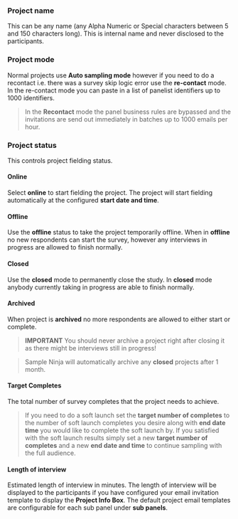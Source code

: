### Project name
This can be any name (any Alpha Numeric or Special characters between 5 and 150 characters long). This is internal name and never disclosed to the participants.

### Project mode
Normal projects use **Auto sampling mode** however if you need to do a recontact i.e. there was a survey skip logic error use the **re-contact** mode. In the re-contact mode you can paste in a list of panelist identifiers up to 1000 identifiers.

> In the **Recontact** mode the panel business rules are bypassed and the invitations are send out immediately in batches up to 1000 emails per hour.

### Project status
This controls project fielding status. 

#### Online
Select **online** to start fielding the project. The project will start fielding automatically at the configured **start date and time**. 

#### Offline
Use the **offline** status to take the project temporarily offline. When in **offline** no new respondents can start the survey, however any interviews in progress are allowed to finish normally. 

#### Closed
Use the **closed** mode to permanently close the study. In **closed** mode anybody currently taking in progress are able to finish normally. 

#### Archived
When project is **archived** no more respondents are allowed to either start or complete.

> **IMPORTANT** You should never archive a project right after closing it as there might be interviews still in progress!

> Sample Ninja will automatically archive any **closed** projects after 1 month. 

#### Target Completes
The total number of survey completes that the project needs to achieve.

> If you need to do a soft launch set the **target number of completes** to the number of soft launch completes you desire along with **end date time** you would like to complete the soft launch by. If you satisfied with the soft launch results simply set a new **target number of completes** and a new **end date and time** to continue sampling with the full audience.

#### Length of interview
Estimated length of interview in minutes. The length of interview will be displayed to the participants if you have configured your email invitation template to display the **Project Info Box**. The default project email templates are configurable for each sub panel under **sub panels**.
